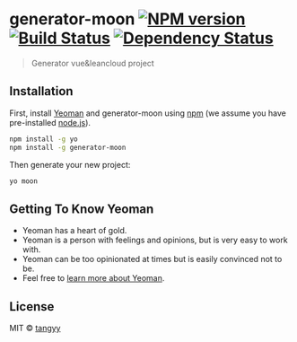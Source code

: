 # generator-moon [![NPM version][npm-image]][npm-url] [![Build Status][travis-image]][travis-url] [![Dependency Status][daviddm-image]][daviddm-url]
> Generator vue&amp;leancloud project

## Installation

First, install [Yeoman](http://yeoman.io) and generator-moon using [npm](https://www.npmjs.com/) (we assume you have pre-installed [node.js](https://nodejs.org/)).

```bash
npm install -g yo
npm install -g generator-moon
```

Then generate your new project:

```bash
yo moon
```

## Getting To Know Yeoman

 * Yeoman has a heart of gold.
 * Yeoman is a person with feelings and opinions, but is very easy to work with.
 * Yeoman can be too opinionated at times but is easily convinced not to be.
 * Feel free to [learn more about Yeoman](http://yeoman.io/).

## License

MIT © [tangyy]()


[npm-image]: https://badge.fury.io/js/generator-moon.svg
[npm-url]: https://npmjs.org/package/generator-moon
[travis-image]: https://travis-ci.org//generator-moon.svg?branch=master
[travis-url]: https://travis-ci.org//generator-moon
[daviddm-image]: https://david-dm.org//generator-moon.svg?theme=shields.io
[daviddm-url]: https://david-dm.org//generator-moon
